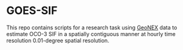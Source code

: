 # GOES-SIF
This repo contains scripts for a research task using [GeoNEX](https://www.nasa.gov/nasa-earth-exchange-nex/earth-observations-geonex/data-products/) data to estimate OCO-3 SIF in a spatially contiguous manner at hourly time resolution 0.01-degree spatial resolution. 
